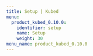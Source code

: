 ```yaml
---
title: Setup | Kubed
menu:
  product_kubed_0.10.0:
    identifier: setup
    name: Setup
    weight: 30
menu_name: product_kubed_0.10.0
---
```


